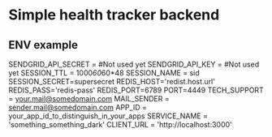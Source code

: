 # Simple health tracker backend

## ENV example
SENDGRID_API_SECRET = #Not used yet
SENDGRID_API_KEY = #Not used yet
SESSION_TTL = 1000*60*60*48
SESSION_NAME = sid
SESSION_SECRET=supersecret
REDIS_HOST='redist.host.url'
REDIS_PASS='redis-pass'
REDIS_PORT=6789
PORT=4449
TECH_SUPPORT = your.mail@somedomain.com
MAIL_SENDER = sender.mail@somedomain.com
APP_ID = your_app_id_to_distinguish_in_your_apps
SERVICE_NAME = 'something_something_dark'
CLIENT_URL = 'http://localhost:3000'
